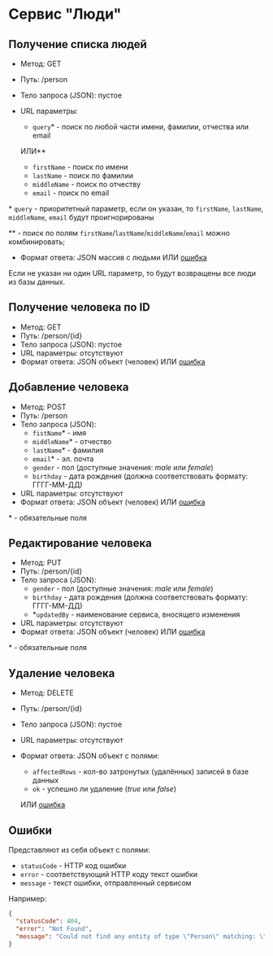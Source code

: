 # Сервис "Люди"
## Получение списка людей
- Метод: GET
- Путь: /person
- Тело запроса (JSON): пустое
- URL параметры: 
    - `query`* - поиск по любой части имени, фамилии, отчества или email
    
    ИЛИ**
    - `firstName` - поиск по имени
    - `lastName` - поиск по фамилии
    - `middleName` - поиск по отчеству
    - `email` - поиск по email
    
\* `query` - приоритетный параметр, если он указан, то `firstName`, `lastName`, `middleName`, `email` будут проигнорированы

\** - поиск по полям `firstName`/`lastName`/`middleName`/`email` можно комбинировать; 

- Формат ответа: JSON массив с людьми ИЛИ [ошибка](#Ошибки)

Если не указан ни один URL параметр, то будут возвращены все люди из базы данных.

## Получение человека по ID
- Метод: GET
- Путь: /person/{id}
- Тело запроса (JSON): пустое
- URL параметры: отсутствуют
- Формат ответа: JSON объект (человек) ИЛИ [ошибка](#Ошибки)

## Добавление человека
- Метод: POST
- Путь: /person
- Тело запроса (JSON): 
    - `fistName`* - имя
    - `middleName`* - отчество
    - `lastName`* - фамилия
    - `email`* - эл. почта
    - `gender` - пол (доступные значения: *male* или *female*)
    - `birthday` - дата рождения (должна соответствовать формату: ГГГГ-ММ-ДД)
- URL параметры: отсутствуют
- Формат ответа: JSON объект (человек) ИЛИ [ошибка](#Ошибки)

\* - обязательные поля

## Редактирование человека
- Метод: PUT
- Путь: /person/{id}
- Тело запроса (JSON): 
    - `gender` - пол (доступные значения: *male* или *female*)
    - `birthday` - дата рождения (должна соответствовать формату: ГГГГ-ММ-ДД)
    - *`updatedBy` - наименование сервиса, вносящего изменения
- URL параметры: отсутствуют
- Формат ответа: JSON объект (человек) ИЛИ [ошибка](#Ошибки)

\* - обязательные поля

## Удаление человека
- Метод: DELETE
- Путь: /person/{id}
- Тело запроса (JSON): пустое
- URL параметры: отсутствуют
- Формат ответа: JSON объект с полями:
    - `affectedRows` - кол-во затронутых (удалённых) записей в базе данных
    - `ok` - успешно ли удаление (*true* или *false*)
   
  ИЛИ [ошибка](#Ошибки)

## Ошибки
Представляют из себя объект с полями:
- `statusCode` - HTTP код ошибки
- `error` - соответствующий HTTP коду текст ошибки
- `message` - текст ошибки, отправленный сервисом

Например:
```json
{
  "statusCode": 404,
  "error": "Not Found",
  "message": "Could not find any entity of type \"Person\" matching: \"31123\""
}
```

